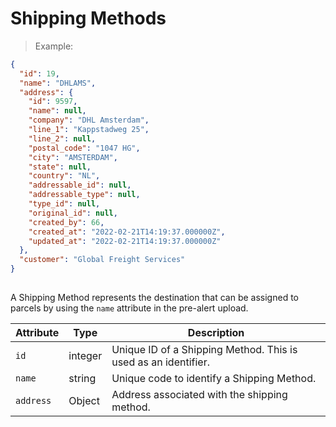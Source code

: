 # Shipping Methods

> Example:

```json
{
  "id": 19,
  "name": "DHLAMS",
  "address": {
    "id": 9597,
    "name": null,
    "company": "DHL Amsterdam",
    "line_1": "Kappstadweg 25",
    "line_2": null,
    "postal_code": "1047 HG",
    "city": "AMSTERDAM",
    "state": null,
    "country": "NL",
    "addressable_id": null,
    "addressable_type": null,
    "type_id": null,
    "original_id": null,
    "created_by": 66,
    "created_at": "2022-02-21T14:19:37.000000Z",
    "updated_at": "2022-02-21T14:19:37.000000Z"
  },
  "customer": "Global Freight Services"
}
    
```

A Shipping Method represents the destination that can be assigned to parcels by using the `name` attribute in the pre-alert upload.

| Attribute | Type                            | Description                                                    |
|-----------|---------------------------------|----------------------------------------------------------------|
| `id`      | <span class=type>integer</span> | Unique ID of a Shipping Method. This is used as an identifier. |
| `name`    | <span class=type>string</span>  | Unique code to identify a Shipping Method.                     |
| `address` | <span class=type>Object</span>  | Address associated with the shipping method.                   |







